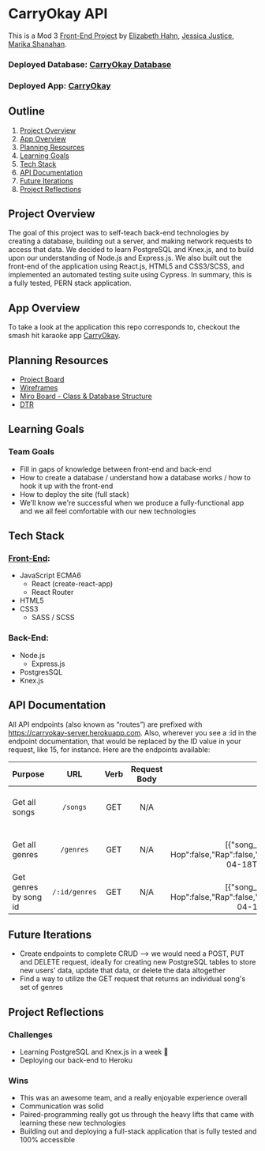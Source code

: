 # CarryOkay API

This is a Mod 3 [Front-End Project](https://frontend.turing.io/projects/module-3/stretch.html) by [Elizabeth Hahn](https://github.com/elizhahn), [Jessica Justice](https://github.com/m1073496), [Marika Shanahan](https://github.com/monshan).

### Deployed Database: [CarryOkay Database](https://carryokay-server.herokuapp.com/)
### Deployed App: [CarryOkay](https://carryokay.netlify.app/)

## Outline

1. [Project Overview](#project-overview)
2. [App Overview](#app-overview)
3. [Planning Resources](#planning-resources)
4. [Learning Goals](#learning-goals)
5. [Tech Stack](#tech-stack)
7. [API Documentation](#api-documentation)
9. [Future Iterations](#future-iterations)
10. [Project Reflections](#project-reflections)


## Project Overview

The goal of this project was to self-teach back-end technologies by creating a database, building out a server, and making network requests to access that data. We decided to learn PostgreSQL and Knex.js, and to build upon our understanding of Node.js and Express.js. We also built out the front-end of the application using React.js, HTML5 and CSS3/SCSS, and implemented an automated testing suite using Cypress. In summary, this is a fully tested, PERN stack application.

## App Overview

To take a look at the application this repo corresponds to, checkout the smash hit karaoke app [CarryOkay](https://github.com/elizhahn/karaoke-stretch).

## Planning Resources 

- [Project Board](https://trello.com/b/rcWungoW/stretch-project)
- [Wireframes](https://excalidraw.com/#room=d828264f851b55b0ddac,tFSr5q35FXeVUoMCcn2YWA)
- [Miro Board - Class & Database Structure](https://miro.com/welcomeonboard/wws0nQE5F4wGSqWiccWs4RYJGZU5lMpbtFCgcL3hrrTnddj7FfLMs1eOCRSbTWtc)
- [DTR](https://gist.github.com/m1073496/f53e32c1796ab41ed5f767ef74846c6a)

## Learning Goals

### Team Goals
    
 - Fill in gaps of knowledge between front-end and back-end
 - How to create a database / understand how a database works / how to hook it up with the front-end
 - How to deploy the site (full stack)
 - We'll know we're successful when we produce a fully-functional app and we all feel comfortable with our new technologies


## Tech Stack

### [Front-End](https://github.com/elizhahn/karaoke-stretch/blob/main/README.md):
- JavaScript ECMA6
  - React (create-react-app)
  - React Router
- HTML5
- CSS3
  - SASS / SCSS

### Back-End:
- Node.js
  - Express.js
- PostgresSQL
- Knex.js

## API Documentation

All API endpoints (also known as “routes”) are prefixed with https://carryokay-server.herokuapp.com. Also, wherever you see a :id in the endpoint documentation, that would be replaced by the ID value in your request, like 15, for instance. Here are the endpoints available:

| Purpose               | URL           | Verb          | Request Body  |     Sample Response (Happy Path) |
| :---                  |    :----:     |      :----:   |     :----:    |                             ---: |
| Get all songs         | `/songs`      | GET           | N/A           | All songs in database: [{"id":15,"title":"Jigsaw falling into place","artist":"Radiohead","album_cover":"https: //www .nme .com/wp- content/uploads/2016/09/62_radiohead-1.jpg","created_at":"2021-04-18T22:16:50.063Z","updated_at":"2021-04-18T22:16:50.063Z"}, ...]
| Get all genres        | `/genres`     | GET           | N/A           |     All genres from relational table:[{"song_id":15,"Electronica":true,"Alternative":false,"Pop":false,"Dance":false,"Hip Hop":false,"Rap":false,"R&B":false,"Country":false,"Rock":true,"Metal":false,"created_at":"2021-04-18T22:16:50.079Z","updated_at":"2021-04-18T22:16:50.079Z","id":9}, ...] |                                     
| Get genres by song id | `/:id/genres` | GET           | N/A           |     An individual song's genres:[{"song_id":15,"Electronica":true,"Alternative":false,"Pop":false,"Dance":false,"Hip Hop":false,"Rap":false,"R&B":false,"Country":false,"Rock":true,"Metal":false,"created_at":"2021-04-18T22:16:50.079Z","updated_at":"2021-04-18T22:16:50.079Z","id":9}] |

## Future Iterations

  - Create endpoints to complete CRUD --> we would need a POST, PUT and DELETE request, ideally for creating new PostgreSQL tables to store new users' data, update that data, or delete the data altogether
  - Find a way to utilize the GET request that returns an individual song's set of genres

## Project Reflections

### Challenges

  - Learning PostgreSQL and Knex.js in a week 😬
  - Deploying our back-end to Heroku

### Wins

  - This was an awesome team, and a really enjoyable experience overall
  - Communication was solid
  - Paired-programming really got us through the heavy lifts that came with learning these new technologies
  - Building out and deploying a full-stack application that is fully tested and 100% accessible
